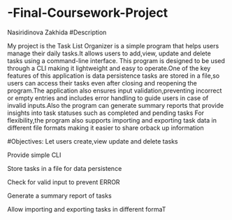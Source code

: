 # -Final-Coursework-Project

Nasiridinova Zakhida
#Description

My project is the Task List Organizer is a simple program that helps users manage their daily tasks.It allows users to add,view, update and delete tasks using a command-line interface. This program is designed to be used through a CLI making it lightweight and easy to operate.One of the key features of this application is data persistence tasks are stored in a file,so users can access their tasks even after closing and reopening the program.The application also ensures input validation,preventing incorrect or empty entries and includes error handling to guide users in case of invalid inputs.Also the program can generate summary reports that provide insights into task statuses such as completed and pending tasks
For flexibility,the program also supports importing and exporting task data in different file formats making it easier to share orback up information

#Objectives:
Let users create,view update and delete tasks

Provide simple CLI

Store tasks in a file for data persistence

Check for valid input to prevent ERROR

Generate a summary report of tasks

Allow importing and exporting tasks in different formaT

